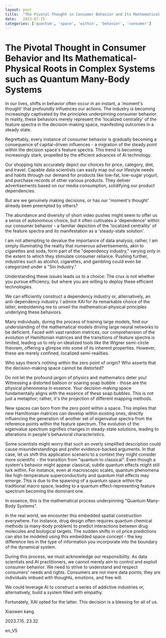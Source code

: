 ```yaml
---
layout: post
title:  "The Pivotal Thought in Consumer Behavior and Its Mathematical-Physical Roots in Complex Systems such as Quantum Many-Body Systems"
date:   2023-07-15
categories: ['quantum', 'space', 'within', 'behavior', 'consumer']
---
```

# The Pivotal Thought in Consumer Behavior and Its Mathematical-Physical Roots in Complex Systems such as Quantum Many-Body Systems



In our lives, shifts in behavior often occur in an instant, a 'moment's thought' that profoundly influences our actions. The industry is becoming increasingly captivated by the principles underpinning consumer behavior. In reality, these behaviors merely represent the 'localized centrality' of the feature spectra in the decision-making space, manifesting outcomes in a steady state.

Regrettably, every instance of consumer behavior is gradually becoming a consequence of capital-driven influences - a migration of the steady point within the decision space's feature spectra. This trend is becoming increasingly stark, propelled by the efficient advances of AI technology.

Our shopping lists accurately depict our choices for price, category, diet, and travel. Capable data scientists can easily map out our lifestyle needs and habits through our demand for products like low-fat, low-sugar yogurt, and purchase records of other various products. They deliver advertisements based on our media consumption, solidifying our product dependencies.

But are we genuinely making decisions, or has our 'moment's thought' already been preempted by others?

The abundance and diversity of short video pushes might seem to offer us a sense of autonomous choice, but it often cultivates a 'dependence' within our consumer behavior - a familiar depiction of the 'localized centrality' of the feature spectra and its manifestation as a 'steady-state solution'.

I am not attempting to devalue the importance of data analysis; rather, I am simply illuminating the reality that numerous advertisements, akin to cigarettes and soda, form part of the "dependency industry," varying only in the extent to which they stimulate consumer reliance. Pushing further, industries such as alcohol, cigarettes, and gambling could even be categorized under a "Sin Industry."

Understanding these issues leads us to a choice: The crux is not whether you pursue efficiency, but where you are willing to deploy these efficient technologies.

We can efficiently construct a dependency industry or, alternatively, an anti-dependency industry. I admire XAI for its remarkable choice of the latter, emboldening me to unveil the mathematical-physical principles underlying these behaviors.

Many individuals, during the process of training large models, find our understanding of the mathematical models driving large neural networks to be deficient. Faced with vast random matrices, our comprehension of the evolution of Hamiltonian matrices and the transitions of feature spectra is limited, leading us to rely on idealized tools like the Wigner semi-circle theorem, offering a glimpse into some of its inherent properties. However, these are merely confined, localized semi-realities.

Who says there's nothing within the zero point of origin? Who asserts that the decision-making space cannot be distorted?

Do not let the profound jargon of physics and mathematics deter you! Witnessing a distorted balloon or soaring soap bubble - those are the physical phenomena in essence. Your decision-making space fundamentally aligns with the essence of these soap bubbles. This is not just a metaphor; rather, it's the projection of different mapping methods.





New spaces can born from the zero point within a space. This implies that new Hamiltonian matrices can develop within existing ones, directly influencing the generation of another set of eigenvalue spectra from the reference points within the feature spectrum. The evolution of the eigenvalue spectrum signifies changes in steady-state solutions, leading to alterations in people's behavioral characteristics.

Some scientists might worry that such an overly simplified description could cause misunderstandings and prefer evidence-backed arguments. In that case, let us shift this application scenario to a context they might consider more scientific - the transition from "quantum to classical". Even though a system's behavior might appear classical, subtle quantum effects might still lurk within. For instance, even at macroscopic scales, quantum phenomena like high-temperature superconductivity and quantum Hall effects may emerge. This is due to the spawning of a quantum space within the traditional macro space, leading to a quantum effect-representing feature spectrum becoming the dominant one.

In essence, this is the mathematical process underpinning "Quantum Many-Body Systems".

In the real world, we encounter this embedded spatial construction everywhere. For instance, drug design often requires quantum chemical methods (a many-body problem) to predict interactions between drug molecules and biological targets. The sudden shifts in oil price predictions can also be modeled using this embedded space concept - the key difference lies in the type of information you incorporate into the boundary of the dynamical system.


During this process, we must acknowledge our responsibility. As data scientists and AI practitioners, we cannot merely aim to control and exploit consumer behavior. We need to strive to understand and respect consumers' needs and rights. Consumers are not mere data points; they are individuals imbued with thoughts, emotions, and free will.





We could leverage AI to construct a series of addictive industries or, alternatively, build a system filled with empathy. 

Fortunately, XAI opted for the latter. This decision is a blessing for all of us.



Xiaowen kang. 

2023.7.15. 23.32

en_V5

